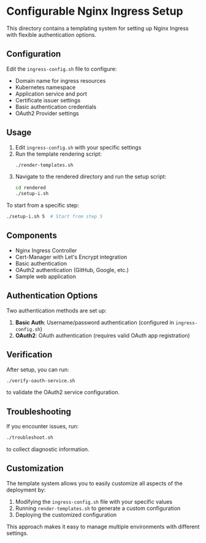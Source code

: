 # Configurable Nginx Ingress Setup

This directory contains a templating system for setting up Nginx Ingress with flexible authentication options.

## Configuration

Edit the `ingress-config.sh` file to configure:

- Domain name for ingress resources
- Kubernetes namespace
- Application service and port
- Certificate issuer settings
- Basic authentication credentials 
- OAuth2 Provider settings

## Usage

1. Edit `ingress-config.sh` with your specific settings
2. Run the template rendering script:
   ```bash
   ./render-templates.sh
   ```
3. Navigate to the rendered directory and run the setup script:
   ```bash
   cd rendered
   ./setup-i.sh
   ```

To start from a specific step:
```bash
./setup-i.sh 5  # Start from step 5
```

## Components

- Nginx Ingress Controller
- Cert-Manager with Let's Encrypt integration
- Basic authentication
- OAuth2 authentication (GitHub, Google, etc.)
- Sample web application

## Authentication Options

Two authentication methods are set up:
1. **Basic Auth**: Username/password authentication (configured in `ingress-config.sh`)
2. **OAuth2**: OAuth authentication (requires valid OAuth app registration)

## Verification

After setup, you can run:
```bash
./verify-oauth-service.sh
```
to validate the OAuth2 service configuration.

## Troubleshooting

If you encounter issues, run:
```bash
./troubleshoot.sh
```
to collect diagnostic information.

## Customization

The template system allows you to easily customize all aspects of the deployment by:

1. Modifying the `ingress-config.sh` file with your specific values
2. Running `render-templates.sh` to generate a custom configuration
3. Deploying the customized configuration

This approach makes it easy to manage multiple environments with different settings.

